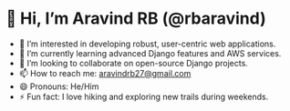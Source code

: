 # 👋 Hi, I’m Aravind RB (@rbaravind)
- 👀 I’m interested in developing robust, user-centric web applications.
- 🌱 I’m currently learning advanced Django features and AWS services.
- 💞️ I’m looking to collaborate on open-source Django projects.
- 📫 How to reach me: aravindrb27@gmail.com
- 😄 Pronouns: He/Him
- ⚡ Fun fact: I love hiking and exploring new trails during weekends.

<!---
rbaravind/rbaravind is a ✨ special ✨ repository because its `README.md` (this file) appears on your GitHub profile.
You can click the Preview link to take a look at your changes.
--->

